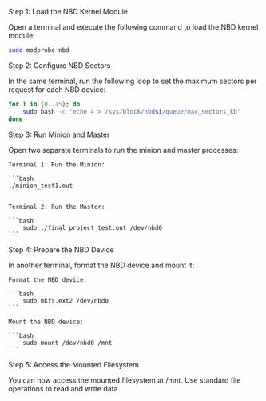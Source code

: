 Step 1: Load the NBD Kernel Module

Open a terminal and execute the following command to load the NBD kernel module:

```bash
sudo modprobe nbd
```

Step 2: Configure NBD Sectors

In the same terminal, run the following loop to set the maximum sectors per request for each NBD device:

```bash
for i in {0..15}; do
    sudo bash -c "echo 4 > /sys/block/nbd$i/queue/max_sectors_kb"
done
```

Step 3: Run Minion and Master

Open two separate terminals to run the minion and master processes:

    Terminal 1: Run the Minion:
    
    ```bash
    ./minion_test1.out
    ```

    Terminal 2: Run the Master:

    ```bash
        sudo ./final_project_test.out /dev/nbd0
    ```

Step 4: Prepare the NBD Device

In another terminal, format the NBD device and mount it:

    Format the NBD device:

    ```bash
        sudo mkfs.ext2 /dev/nbd0
    ```

    Mount the NBD device:

    ```bash
        sudo mount /dev/nbd0 /mnt
    ```

Step 5: Access the Mounted Filesystem

You can now access the mounted filesystem at /mnt. Use standard file operations to read and write data.
